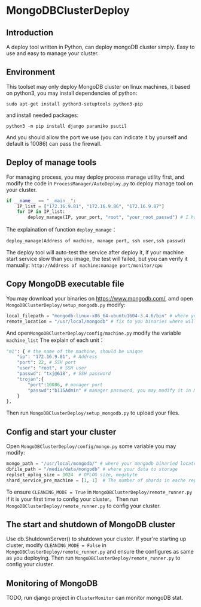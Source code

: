 # MongoDBClusterDeploy

## Introduction
A deploy tool written in Python, can deploy mongoDB cluster simply.
Easy to use and easy to manage your cluster.

## Environment
This toolset may only deploy MongoDB cluster on linux machines, it based on python3, you may install dependencies of python:
```shell
sudo apt-get install python3-setuptools python3-pip
```
and install needed packages:
```
python3 -m pip install django paramiko psutil
```
And you should allow the port we use (you can indicate it by yourself and default is 10086) can pass the firewall.


## Deploy of manage tools
For managing process, you may deploy process manage utility first, and modify the code in `ProcessManager/AutoDeploy.py` to deploy manage tool on your cluster.

```python
if __name__ == "__main__":
    IP_list = ["172.16.9.81", "172.16.9.86", "172.16.9.87"]
    for IP in IP_list:
        deploy_manage(IP, your_port, "root", "your_root_passwd") # I have save passwd on my cluster so you may
```

The explaination of function `deploy_manage`：
```python
deploy_manage(Address of machine, manage port, ssh user,ssh passwd)
```

The deploy tool will auto-test the service after deploy it, if your machine start service slow than you image, the test will failed, but you can verify it manually:
`http://Address of machine:manage port/monitor/cpu`


## Copy MongoDB executable file
You may download your binaries on https://www.mongodb.com/, amd open `MongoDBClusterDeploy/setup_mongodb.py` modify:
```python
local_filepath = "mongodb-linux-x86_64-ubuntu1604-3.4.6/bin" # where your executable files located in
remote_location = "/usr/local/mongodb" # fix to you binaries where will located in your remote machine
```
And open`MongoDBClusterDeploy/config/machine.py` modify the variable `machine_list`
The explain of each unit：
```python
"m1": { # the name of the machine, should be unique
    "ip": "172.16.9.81", # Address
    "port": 22, # SSH port
    "user": "root", # SSH user
    "passwd": "txj@618", # SSH password
    "trojan":{
        "port":10086, # manager port
        "passwd":"b115Admin" # manager password, you may modify it in MongoDBClusterDeploy/ProcessManager/ProcessTrojan/ManageAPI/views.py key_list variable
    }
},
```
Then run `MongoDBClusterDeploy/setup_mongodb.py` to upload your files.

## Config and start your cluster
Open `MongoDBClusterDeploy/config/mongo.py` some variable you may modify:
```python
mongo_path = "/usr/local/mongodb/" # where your mongodb binaried located in
dbfile_path = "/media/data/mongodb" # where your data to storage
replset_oplog_size = 1024  # OPLOG size, megabyte
shard_service_pre_machine = [1, 1]  # The number of shards in eache repl set, each machine
```

To ensure `CLEANING_MODE = True` in `MongoDBClusterDeploy/remote_runner.py` if it is your first time to config your cluster。
Then run `MongoDBClusterDeploy/remote_runner.py` to config your cluster.

## The start and shutdown of MongoDB cluster
Use db.ShutdownServer() to shutdown your cluster.
If your're starting up cluster, modify `CLEANING_MODE = False` in `MongoDBClusterDeploy/remote_runner.py` and ensure the configures as same as you deploying.
Then run `MongoDBClusterDeploy/remote_runner.py` to config your cluster.

## Monitoring of MongoDB
TODO, run django project in `ClusterMonitor` can monitor mongoDB stat.